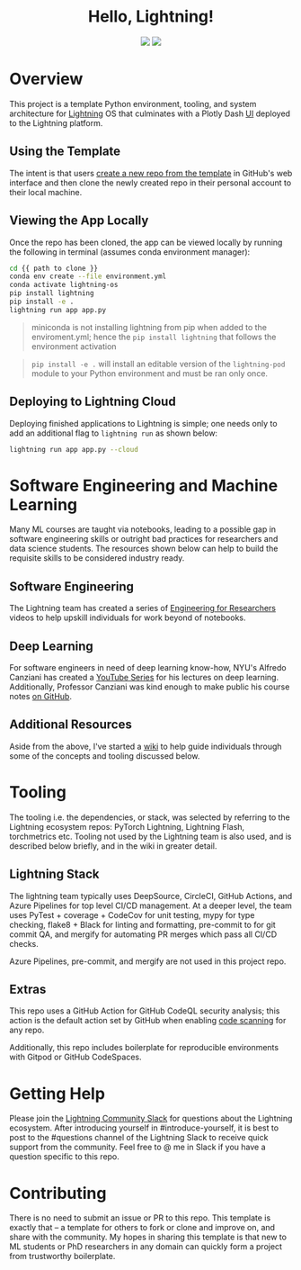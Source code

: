 <div align="center">

# Hello, Lightning!


![](https://img.shields.io/badge/PyTorch_Lightning-Ecosystem-informational?style=flat&logo=pytorchlightning&logoColor=white&color=2bbc8a)
![](https://img.shields.io/badge/Grid.ai-Cloud_Compute-informational?style=flat&logo=grid.ai&logoColor=white&color=2bbc8a)


</div>

# Overview

This project is a template Python environment, tooling, and system architecture for [Lightning](https://www.pytorchlightning.ai/) OS that culminates with a Plotly Dash [UI](https://01g616ckjfxjv7me6hp48symat.litng-ai-03.litng.ai/view/home) deployed to the Lightning platform.

## Using the Template

The intent is that users [create a new repo from the template](https://docs.github.com/en/repositories/creating-and-managing-repositories/creating-a-repository-from-a-template) in GitHub's web interface and then clone the newly created repo in their personal account to their local machine.

## Viewing the App Locally

Once the repo has been cloned, the app can be viewed locally by running the following in terminal (assumes conda environment manager):

```sh
cd {{ path to clone }}
conda env create --file environment.yml
conda activate lightning-os
pip install lightning
pip install -e .
lightning run app app.py
```

> miniconda is not installing lightning from pip when added to the enviroment.yml; hence the `pip install lightning` that follows the environment activation 

> `pip install -e .` will install an editable version of the `lightning-pod` module to your Python environment and must be ran only once.

## Deploying to Lightning Cloud

Deploying finished applications to Lightning is simple; one needs only to add an additional flag to `lightning run` as shown below:

```sh
lightning run app app.py --cloud
```

# Software Engineering and Machine Learning

Many ML courses are taught via notebooks, leading to a possible gap in software engineering skills or outright bad practices for researchers and data science students. The resources shown below can help to build the requisite skills to be considered industry ready.

## Software Engineering

The Lightning team has created a series of [Engineering for Researchers](https://www.pytorchlightning.ai/edu/engineering-class) videos to help upskill individuals for work beyond of notebooks.

## Deep Learning

For software engineers in need of deep learning know-how, NYU's Alfredo Canziani has created a [YouTube Series](https://www.youtube.com/playlist?list=PLLHTzKZzVU9e6xUfG10TkTWApKSZCzuBI) for his lectures on deep learning. Additionally, Professor Canziani was kind enough to make public his course notes [on GitHub](https://github.com/Atcold/NYU-DLSP21).

## Additional Resources

Aside from the above, I've started a [wiki](https://justingoheen.github.io/lightning-engineer/) to help guide individuals through some of the concepts and tooling discussed below.

# Tooling

The tooling i.e. the dependencies, or stack, was selected by referring to the Lightning ecosystem repos: PyTorch Lightning, Lightning Flash, torchmetrics etc. Tooling not used by the Lightning team is also used, and is described below briefly, and in the wiki in greater detail.

## Lightning Stack

The lightning team typically uses DeepSource, CircleCI, GitHub Actions, and Azure Pipelines for top level CI/CD management. At a deeper level, the team uses PyTest + coverage + CodeCov for unit testing, mypy for type checking, flake8 + Black for linting and formatting, pre-commit to for git commit QA, and mergify for automating PR merges which pass all CI/CD checks.

Azure Pipelines, pre-commit, and mergify are not used in this project repo.

## Extras

This repo uses a GitHub Action for GitHub CodeQL security analysis; this action is the default action set by GitHub when enabling [code scanning](https://docs.github.com/en/code-security/code-scanning/automatically-scanning-your-code-for-vulnerabilities-and-errors/about-code-scanning) for any repo.

Additionally, this repo includes boilerplate for reproducible environments with Gitpod or GitHub CodeSpaces.

# Getting Help

Please join the [Lightning Community Slack](https://join.slack.com/t/pytorch-lightning/shared_invite/zt-19m2xnz2o-hC80K2vGCoGCpP4vTh6T1g) for questions about the Lightning ecosystem. After introducing yourself in #introduce-yourself, it is best to post to the #questions channel of the Lightning Slack to receive quick support from the community. Feel free to @ me in Slack if you have a question specific to this repo.

# Contributing

There is no need to submit an issue or PR to this repo. This template is exactly that – a template for others to fork or clone and improve on, and share with the community. My hopes in sharing this template is that new to ML students or PhD researchers in any domain can quickly form a project from trustworthy boilerplate.